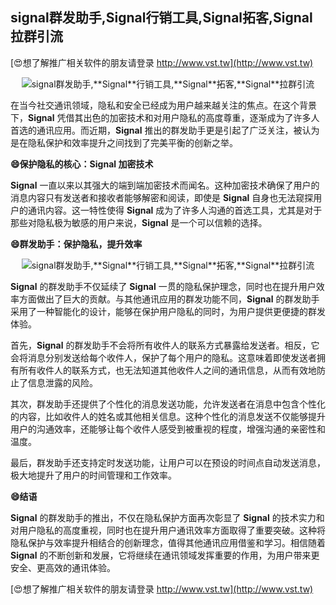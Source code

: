 ## **signal群发助手,**Signal**行销工具,**Signal**拓客,**Signal**拉群引流**

[😍想了解推广相关软件的朋友请登录 http://www.vst.tw](http://www.vst.tw)

 <center><img src="https://vst.tw/MP4/tuiguang/png/5.png" alt="signal群发助手,**Signal**行销工具,**Signal**拓客,**Signal**拉群引流"></center>

在当今社交通讯领域，隐私和安全已经成为用户越来越关注的焦点。在这个背景下，**Signal** 凭借其出色的加密技术和对用户隐私的高度尊重，逐渐成为了许多人首选的通讯应用。而近期，**Signal** 推出的群发助手更是引起了广泛关注，被认为是在隐私保护和效率提升之间找到了完美平衡的创新之举。

**😄保护隐私的核心：**Signal** 加密技术**

**Signal** 一直以来以其强大的端到端加密技术而闻名。这种加密技术确保了用户的消息内容只有发送者和接收者能够解密和阅读，即使是 **Signal** 自身也无法窥探用户的通讯内容。这一特性使得 **Signal** 成为了许多人沟通的首选工具，尤其是对于那些对隐私极为敏感的用户来说，**Signal** 是一个可以信赖的选择。

**😄群发助手：保护隐私，提升效率**

 <center><img src="https://vst.tw/MP4/tuiguang/png/5.png" alt="signal群发助手,**Signal**行销工具,**Signal**拓客,**Signal**拉群引流"></center>

**Signal** 的群发助手不仅延续了 **Signal** 一贯的隐私保护理念，同时也在提升用户效率方面做出了巨大的贡献。与其他通讯应用的群发功能不同，**Signal** 的群发助手采用了一种智能化的设计，能够在保护用户隐私的同时，为用户提供更便捷的群发体验。

首先，**Signal** 的群发助手不会将所有收件人的联系方式暴露给发送者。相反，它会将消息分别发送给每个收件人，保护了每个用户的隐私。这意味着即使发送者拥有所有收件人的联系方式，也无法知道其他收件人之间的通讯信息，从而有效地防止了信息泄露的风险。

其次，群发助手还提供了个性化的消息发送功能，允许发送者在消息中包含个性化的内容，比如收件人的姓名或其他相关信息。这种个性化的消息发送不仅能够提升用户的沟通效率，还能够让每个收件人感受到被重视的程度，增强沟通的亲密性和温度。

最后，群发助手还支持定时发送功能，让用户可以在预设的时间点自动发送消息，极大地提升了用户的时间管理和工作效率。

**😄结语**

**Signal** 的群发助手的推出，不仅在隐私保护方面再次彰显了 **Signal** 的技术实力和对用户隐私的高度重视，同时也在提升用户通讯效率方面取得了重要突破。这种将隐私保护与效率提升相结合的创新理念，值得其他通讯应用借鉴和学习。相信随着 **Signal** 的不断创新和发展，它将继续在通讯领域发挥重要的作用，为用户带来更安全、更高效的通讯体验。

[😍想了解推广相关软件的朋友请登录 http://www.vst.tw](http://www.vst.tw)



